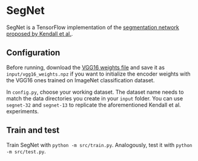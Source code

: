 # SegNet

SegNet is a TensorFlow implementation of the [segmentation network proposed by Kendall et al.](http://mi.eng.cam.ac.uk/projects/segnet/).

## Configuration

Before running, download the [VGG16 weights file](https://www.cs.toronto.edu/~frossard/vgg16/vgg16_weights.npz)
and save it as `input/vgg16_weights.npz` if you want to initialize the encoder weights with the VGG16 ones trained on ImageNet classification dataset.

In `config.py`, choose your working dataset. The dataset name needs to match the data directories you create in your `input` folder.
You can use `segnet-32` and `segnet-13` to replicate the aforementioned Kendall et al. experiments.

## Train and test

Train SegNet with `python -m src/train.py`. Analogously, test it with `python -m src/test.py`. 
